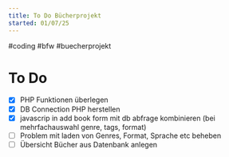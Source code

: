 ```yaml
---
title: To Do Bücherprojekt
started: 01/07/25
---
```

#coding #bfw #buecherprojekt

# To Do 
- [x] PHP Funktionen überlegen  
- [x] DB Connection PHP herstellen
- [x] javascrip in add book form mit db abfrage kombinieren (bei mehrfachauswahl genre, tags, format)
- [ ] Problem mit laden von Genres, Format, Sprache etc beheben
- [ ] Übersicht Bücher aus Datenbank anlegen 